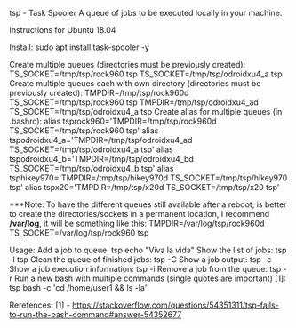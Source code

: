 tsp - Task Spooler
A queue of jobs to be executed locally in your machine.

Instructions for Ubuntu  18.04

Install:
sudo apt install task-spooler -y


Create multiple queues (directories must be previously created):
 TS_SOCKET=/tmp/tsp/rock960 tsp
 TS_SOCKET=/tmp/tsp/odroidxu4_a tsp
Create multiple queues each with own directory (directories must be previously created):
 TMPDIR=/tmp/tsp/rock960d TS_SOCKET=/tmp/tsp/rock960 tsp
 TMPDIR=/tmp/tsp/odroidxu4_ad TS_SOCKET=/tmp/tsp/odroidxu4_a tsp
Create alias for multiple queues (in .bashrc):
  alias tsprock960='TMPDIR=/tmp/tsp/rock960d TS_SOCKET=/tmp/tsp/rock960 tsp'
  alias tspodroidxu4_a='TMPDIR=/tmp/tsp/odroidxu4_ad TS_SOCKET=/tmp/tsp/odroidxu4_a tsp'
  alias tspodroidxu4_b='TMPDIR=/tmp/tsp/odroidxu4_bd TS_SOCKET=/tmp/tsp/odroidxu4_b tsp'
  alias tsphikey970='TMPDIR=/tmp/tsp/hikey970d TS_SOCKET=/tmp/tsp/hikey970 tsp'
  alias tspx20='TMPDIR=/tmp/tsp/x20d TS_SOCKET=/tmp/tsp/x20 tsp'

***Note:
  To have the different queues still available after a reboot, is better to create the directories/sockets in
  a permanent location, I recommend **/var/log**, it will be something like this:
    TMPDIR=/var/log/tsp/rock960d TS_SOCKET=/var/log/tsp/rock960 tsp

Usage:
Add a job to queue:
  tsp echo "Viva la vida"
Show the list of jobs:
  tsp -l
  tsp
Clean the queue of finished jobs:
  tsp -C
Show a job output:
  tsp -c <id>
Show a job execution information:
  tsp -i <id>
Remove a job from the queue:
  tsp -r <id>
Run a new bash with multiple commands (single quotes are important) [1]:
  tsp bash -c 'cd /home/user1 && ls -la'


Rerefences:
[1] - https://stackoverflow.com/questions/54351311/tsp-fails-to-run-the-bash-command#answer-54352677
